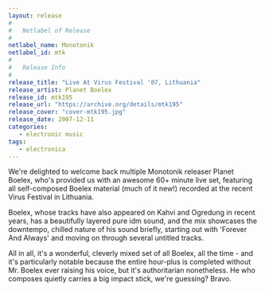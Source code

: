 ```yaml
---
layout: release
#
#   Netlabel of Release
#
netlabel_name: Monotonik
netlabel_id: mtk
#
#   Release Info
#
release_title: "Live At Virus Festival '07, Lithuania"
release_artist: Planet Boelex
release_id: mtk195
release_url: "https://archive.org/details/mtk195"
release_cover: "cover-mtk195.jpg"
release_date: 2007-12-11
categories:
   - electronic music
tags:
   - electronica
---
```

We're delighted to welcome back multiple Monotonik releaser Planet Boelex, who's provided us with an awesome 60+ minute live set, featuring all self-composed Boelex material (much of it new!) recorded at the recent Virus Festival in Lithuania.

Boelex, whose tracks have also appeared on Kahvi and Ogredung in recent years, has a beautifully layered pure idm sound, and the mix showcases the downtempo, chilled nature of his sound briefly, starting out with 'Forever And Always' and moving on through several untitled tracks.

All in all, it's a wonderful, cleverly mixed set of all Boelex, all the time - and it's particularly notable because the entire hour-plus is completed without Mr. Boelex ever raising his voice, but it's authoritarian nonetheless. He who composes quietly carries a big impact stick, we're guessing? Bravo.
